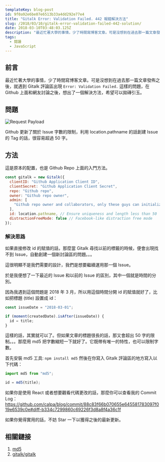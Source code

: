 ```yaml
---
templateKey: blog-post
id: 9f0a92e6be07e6513b33a4dd292e77e4
title: "Gitalk Error: Validation Failed. 442 報錯解決方法"
slug: /2018/03/10/gitalk-error-validation-failed-442-solution/
date: 2018-03-10T03:48:03.125Z
description: "最近忙著大學的事情，少了時間寫博客文章。可是沒想到在過去那一篇文章發佈之後，就遇到 Gitalk 評論區出現 Error: Validation Failed. 這樣的問題，在 Github 上面和網友討論之後，想出了一個解決方法，希望可以拋磚引玉。"
tags:
  - 閱讀
  - JavaScript
---
```


## 前言

最近忙著大學的事情，少了時間寫博客文章。可是沒想到在過去那一篇文章發佈之後，就遇到 Gitalk 評論區出現 `Error: Validation Failed.` 這樣的問題，在 Github 上面和網友討論之後，想出了一個解決方法，希望可以拋磚引玉。

## 問題

![Request Payload](https://i.imgur.com/G3fhUVV.jpg)

Github 更新了關於 Issue 字數的限制，利用 location.pathname 的話創建 Issue 的 Tag 的話，很容易超過 50 字。

## 方法

這是原本的配置，也是 Github Repo 上面的入門方法。

```js
const gitalk = new Gitalk({
  clientID: "Github Application Client ID",
  clientSecret: "Github Application Client Secret",
  repo: "Github repo",
  owner: "Github repo owner",
  admin: [
    "Github repo owner and collaborators, only these guys can initialize github issues"
  ],
  id: location.pathname, // Ensure uniqueness and length less than 50
  distractionFreeMode: false // Facebook-like distraction free mode
});
```

### 解決思路

如果直接修改 id 的賦值的話，那麼當 Gitalk 尋找以前的標籤的時候，便會出現找不到 Issue，自動創建一個新討論區的問題。。。

這很明顯不是我們需要的設計，我們是想要繼續運用那一個 Issue。

於是我便想了一下最近的 Issue 和以前的 Issue 的區別，其中一個就是時間的分別。

因為我遇到這個問題是 2018 年 3 月，所以用這個時間分開 id 的賦值就好了，比如把標題 (title) 設置成 id：

```js
const issueDate = "2018-03-01";

if (moment(createdDate).isAfter(issueDate)) {
  id = title;
}
```

這樣的話，其實就可以了。但如果文章的標題很長的話，那又會超出 50 字的限制。。。那麼用 md5 把字數縮短一下就好了。它既帶有唯一的特性，也可以限制字數。

首先安裝 md5 工具: `npm install md5`
然後在你寫入 Gitalk 評論區的地方寫入以下代碼：

```js
import md5 from "md5";

id = md5(title);
```

如果你是使用 React 或者想要觀看代碼更改的話，那麼你可以查看我的 Commit Log： https://github.com/calpa/blog/commit/88c83f66b070655e645581783097f019e6539c0e#diff-b334c7299860c69226f3d8a8f4a36c1f

如果你覺得實用的話，不妨 Star 一下以獲得之後的最新更新。

## 相關鏈接

1. [md5](https://www.npmjs.com/package/md5)
2. [gitalk/gitalk](https://github.com/gitalk/gitalk)
